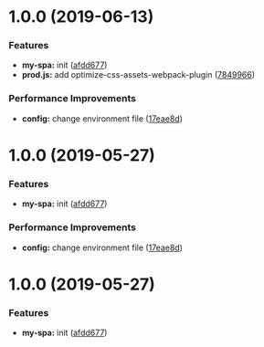 # 1.0.0 (2019-06-13)


### Features

* **my-spa:** init ([afdd677](https://github.com/ZoneLabyrinth/my-spa/commit/afdd677))
* **prod.js:** add optimize-css-assets-webpack-plugin ([7849966](https://github.com/ZoneLabyrinth/my-spa/commit/7849966))


### Performance Improvements

* **config:** change environment file ([17eae8d](https://github.com/ZoneLabyrinth/my-spa/commit/17eae8d))



# 1.0.0 (2019-05-27)


### Features

* **my-spa:** init ([afdd677](https://github.com/ZoneLabyrinth/my-spa/commit/afdd677))


### Performance Improvements

* **config:** change environment file ([17eae8d](https://github.com/ZoneLabyrinth/my-spa/commit/17eae8d))



# 1.0.0 (2019-05-27)


### Features

* **my-spa:** init ([afdd677](https://github.com/ZoneLabyrinth/my-spa/commit/afdd677))



